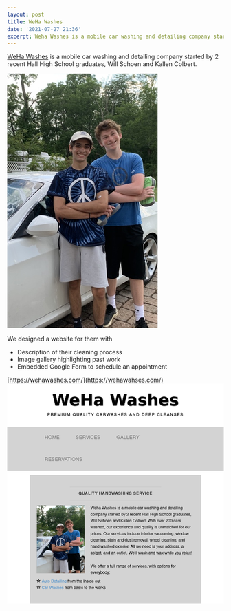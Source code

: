 ```yaml
---
layout: post
title: WeHa Washes
date: '2021-07-27 21:36'
excerpt: Weha Washes is a mobile car washing and detailing company started by 2 recent Hall High School graduates in West Hartford, CT.
---
```


[WeHa Washes](https://wehawashes.com/) is a mobile car washing and detailing company started by 2 recent Hall High School graduates, Will Schoen and Kallen Colbert.

![Will and Kallen](../../images/weha_washes/will_kallen.jpeg)

We designed a website for them with
- Description of their cleaning process
- Image gallery highlighting past work
- Embedded Google Form to schedule an appointment

[https://wehawashes.com/](https://wehawahses.com/)
![Homepage Screenshot](../../images/weha_washes/homepage.png)